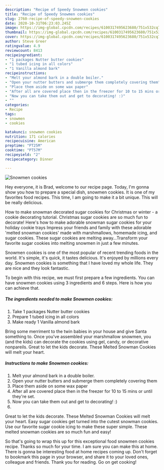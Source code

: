 ```yaml
---
description: "Recipe of Speedy Snowmen cookies"
title: "Recipe of Speedy Snowmen cookies"
slug: 2760-recipe-of-speedy-snowmen-cookies
date: 2020-10-31T06:23:03.245Z
image: https://img-global.cpcdn.com/recipes/6100317495623680/751x532cq70/snowmen-cookies-recipe-main-photo.jpg
thumbnail: https://img-global.cpcdn.com/recipes/6100317495623680/751x532cq70/snowmen-cookies-recipe-main-photo.jpg
cover: https://img-global.cpcdn.com/recipes/6100317495623680/751x532cq70/snowmen-cookies-recipe-main-photo.jpg
author: Steve Greer
ratingvalue: 4.9
reviewcount: 8413
recipeingredient:
- "1 packages Nutter butter cookies"
- "1 tubed icing in all colors"
- "1 Vanilla almond bark"
recipeinstructions:
- "Melt your almond bark in a double boiler."
- "Open your nutter butters and submerge them completely covering them"
- "Place them aside on some wax paper"
- "After all are covered place then in the freezer for 10 to 15 mins or until they&#39;re set."
- "Now you can take them out and get to decorating! :)"
- ""
categories:
- Recipe
tags:
- snowmen
- cookies

katakunci: snowmen cookies 
nutrition: 171 calories
recipecuisine: American
preptime: "PT25M"
cooktime: "PT57M"
recipeyield: "2"
recipecategory: Dinner

---
```



![Snowmen cookies](https://img-global.cpcdn.com/recipes/6100317495623680/751x532cq70/snowmen-cookies-recipe-main-photo.jpg)

Hey everyone, it is Brad, welcome to our recipe page. Today, I'm gonna show you how to prepare a special dish, snowmen cookies. It is one of my favorites food recipes. This time, I am going to make it a bit unique. This will be really delicious.

How to make snowman decorated sugar cookies for Christmas or winter - a cookie decorating tutorial. Christmas sugar cookies are so much fun to decorate! Here&#39;s how to make adorable snowman sugar cookies for your holiday cookie trays Impress your friends and family with these adorable &#39;melted snowman cookies&#39; made with marshmallows, homemade icing, and sugar cookies. These sugar cookies are melting away…Transform your favorite sugar cookies into melting snowmen in just a few minutes.

Snowmen cookies is one of the most popular of recent trending foods in the world. It's simple, it's quick, it tastes delicious. It's enjoyed by millions every day. Snowmen cookies is something that I have loved my whole life. They are nice and they look fantastic.


To begin with this recipe, we must first prepare a few ingredients. You can have snowmen cookies using 3 ingredients and 6 steps. Here is how you can achieve that.

<!--inarticleads1-->

##### The ingredients needed to make Snowmen cookies:

1. Take 1 packages Nutter butter cookies
1. Prepare 1 tubed icing in all colors
1. Make ready 1 Vanilla almond bark


Bring some merriment to the twin babies in your house and give Santa something to. Once you&#39;ve assembled your marshmallow snowmen, you (and the kids) can decorate the cookies using gel, candy, or decorative nonpareils. Great to let the kids decorate. These Melted Snowman Cookies will melt your heart. 

<!--inarticleads2-->

##### Instructions to make Snowmen cookies:

1. Melt your almond bark in a double boiler.
1. Open your nutter butters and submerge them completely covering them
1. Place them aside on some wax paper
1. After all are covered place then in the freezer for 10 to 15 mins or until they&#39;re set.
1. Now you can take them out and get to decorating! :)
1. 


Great to let the kids decorate. These Melted Snowman Cookies will melt your heart. Easy sugar cookies get turned into the cutest snowman cookies. Use our favorite sugar cookie icing to make these super simple. These melted snowman cookies are so much fun and easy! 

So that's going to wrap this up for this exceptional food snowmen cookies recipe. Thanks so much for your time. I am sure you can make this at home. There is gonna be interesting food at home recipes coming up. Don't forget to bookmark this page in your browser, and share it to your loved ones, colleague and friends. Thank you for reading. Go on get cooking!

